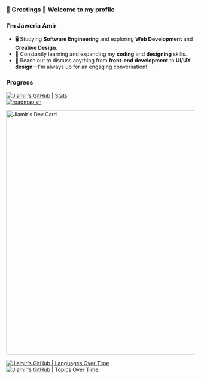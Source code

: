 ### 🚀 Greetings 👋 Welcome to my profile

### I'm Jaweria Amir

- 🖥️ Studying **Software Engineering** and exploring **Web Development** and **Creative Design**.
- 🚀 Constantly learning and expanding my **coding** and **designing** skills.
- 💬 Reach out to discuss anything from **front-end development** to **UI/UX design**—I'm always up for an engaging conversation!


### Progress

[![Jiamir's GitHub | Stats](https://stats.quine.sh/Jiamir/github?theme=dark)](https://quine.sh?utm_source=widgets&utm_campaign=Jiamir)
<br>
[![roadmap.sh](https://api.roadmap.sh/v1-badge/wide/643bca62e2725773748edb35?variant=dark&roadmaps=frontend%2Cbackend)](https://roadmap.sh)

<a href="https://app.daily.dev/Jiamir"><img src="https://api.daily.dev/devcards/v2/tYet4LJndI9cl5S9gzDKk.png?type=wide&r=zpn" width="652" alt="Jiamir's Dev Card"/></a>

[![Jiamir's GitHub | Languages Over Time](https://stats.quine.sh/Jiamir/languages-over-time?theme=dark)](https://quine.sh?utm_source=widgets&utm_campaign=Jiamir)
[![Jiamir's GitHub | Topics Over Time](https://stats.quine.sh/Jiamir/topics-over-time?theme=dark)](https://quine.sh?utm_source=widgets&utm_campaign=Jiamir)


<!--
**Jiamir/Jiamir** is a ✨ _special_ ✨ repository because its `README.md` (this file) appears on your GitHub profile.

Here are some ideas to get you started:

- 🔭 I’m currently working on ...
- 🌱 I’m currently learning ...
- 👯 I’m looking to collaborate on ...
- 🤔 I’m looking for help with ...
- 💬 Ask me about ...
- 📫 How to reach me: ...
- 😄 Pronouns: ...
- ⚡ Fun fact: ...
-->
